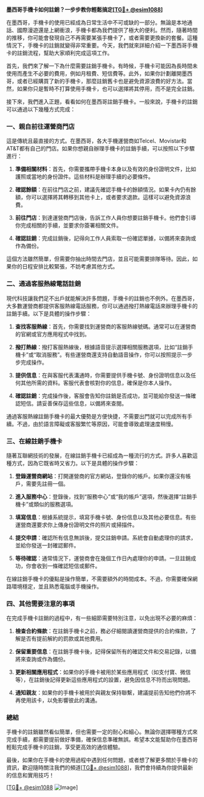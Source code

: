**墨西哥手機卡如何註銷？一步步教你輕鬆搞定[[TG💪+ @esim1088](https://t.me/s/esim1088)]**

在墨西哥，手機卡的使用已經成為日常生活中不可或缺的一部分。無論是本地通話、國際漫遊還是上網衝浪，手機卡都為我們提供了極大的便利。然而，隨著時間的推移，你可能會發現自己不再需要某張手機卡了，或者需要更換新的套餐。這種情況下，手機卡的註銷就變得非常重要。今天，我們就來詳細介紹一下墨西哥手機卡的註銷流程，幫助大家順利完成這項工作。

首先，我們來了解一下為什麼需要註銷手機卡。有時候，手機卡可能因為長時間未使用而產生不必要的費用，例如月租費、短信費等。此外，如果你計劃離開墨西哥，或者已經購買了新的手機卡，那麼註銷舊卡也是避免資源浪費的好方法。當然，如果你只是暫時不打算使用手機卡，也可以選擇將其停用，而不是完全註銷。

接下來，我們進入正題，看看如何在墨西哥註銷手機卡。一般來說，手機卡的註銷可以通過以下幾種方式完成：

### **一、親自前往運營商門店**

這是傳統且最直接的方式。在墨西哥，各大手機運營商如Telcel、Movistar和AT&T都有自己的門店。如果你想親自辦理手機卡的註銷手續，可以按照以下步驟進行：

1. **準備相關材料**：首先，你需要攜帶手機卡本身以及有效的身份證明文件，比如護照或當地的身份證件。這些材料是辦理手續的必要條件。
   
2. **確認餘額**：在前往門店之前，建議先確認手機卡的餘額情況。如果卡內仍有餘額，你可以選擇將其轉移到其他卡上，或者要求退款。這樣可以避免資源浪費。

3. **前往門店**：到達運營商門店後，告訴工作人員你想要註銷手機卡。他們會引導你完成相關的手續，並要求你簽署相關文件。

4. **確認註銷**：完成註銷後，記得向工作人員索取一份確認單據，以備將來查詢或作為備份。

這個方法雖然簡單，但需要你抽出時間去門店，並且可能需要排隊等待。因此，如果你的日程安排比較緊張，不妨考慮其他方式。

### **二、通過客服熱線電話註銷**

現代科技讓我們足不出戶就能解決許多問題，手機卡的註銷也不例外。在墨西哥，大多數運營商都提供客服熱線電話服務，你可以通過撥打熱線電話來辦理手機卡的註銷手續。以下是具體的操作步驟：

1. **查找客服熱線**：首先，你需要找到運營商的客服熱線號碼。通常可以在運營商的官網或官方應用程式中找到。

2. **撥打熱線**：撥打客服熱線後，根據語音提示選擇相關服務選項，比如“註銷手機卡”或“取消服務”。有些運營商還支持自動語音操作，你可以按照提示一步步完成操作。

3. **提供信息**：在與客服代表溝通時，你需要提供手機卡號、身份證明信息以及任何其他所需的資料。客服代表會核對你的信息，確保是你本人操作。

4. **確認註銷**：完成操作後，客服會告知你註銷是否成功，並可能給你發送一條確認短信。請妥善保存這些信息，以備將來查閱。

通過客服熱線註銷手機卡的最大優勢是方便快捷，不需要出門就可以完成所有手續。不過，由於語言障礙或客服繁忙等原因，可能會導致處理速度稍慢。

### **三、在線註銷手機卡**

隨著互聯網技術的發展，在線註銷手機卡已經成為一種流行的方式。許多人喜歡這種方式，因為它既省時又省力。以下是具體的操作步驟：

1. **登錄運營商網站**：打開運營商的官方網站，登錄你的帳戶。如果你還沒有帳戶，需要先註冊一個。

2. **進入服務中心**：登錄後，找到“服務中心”或“我的帳戶”選項，然後選擇“註銷手機卡”或類似的服務選項。

3. **填寫信息**：根據系統提示，填寫手機卡號、身份信息以及其他必要信息。有些運營商還要求你上傳身份證明文件的照片或掃描件。

4. **提交申請**：確認所有信息無誤後，提交註銷申請。系統會自動處理你的請求，並給你發送一封確認郵件。

5. **等待確認**：通常情況下，運營商會在幾個工作日內處理你的申請。一旦註銷成功，你會收到一條確認短信或郵件。

在線註銷手機卡的優點是操作簡單，不需要額外的時間成本。不過，你需要確保網路環境穩定，並且熟悉電腦或手機操作。

### **四、其他需要注意的事項**

在完成手機卡註銷的過程中，有一些細節需要特別注意，以免出現不必要的麻煩：

1. **檢查合約條款**：在註銷手機卡之前，務必仔細閱讀運營商提供的合約條款，了解是否有提前解約的罰款或其他費用。

2. **保留重要信息**：在註銷手機卡後，記得保留所有的確認文件和交易記錄，以備將來查詢或作為備份。

3. **更新相關應用程式**：如果你的手機卡被用於某些應用程式（如支付寶、微信等），在註銷後記得更新這些應用程式的設置，避免因信息不符而出現問題。

4. **通知親友**：如果你的手機卡被用於與親友保持聯繫，建議提前告知他們你將不再使用該卡，以免影響彼此的溝通。

### **總結**

手機卡的註銷雖然看似簡單，但也需要一定的耐心和細心。無論你選擇哪種方式來完成手續，都需要提前做好準備，確保信息準確無誤。希望本文能幫助你在墨西哥輕鬆完成手機卡的註銷，享受更高效的通信體驗。

最後，如果你在手機卡的使用過程中遇到任何問題，或者想了解更多關於手機卡的資訊，歡迎隨時關注我們的頻道[[TG💪+ @esim1088](https://t.me/s/esim1088)]，我們會持續為你提供最新的信息和實用技巧！

[[TG💪+ @esim1088](https://t.me/s/esim1088) ![Image](https://i.postimg.cc/4NQfJmqS/Snipaste-2025-05-13-00-14-12.png)]
